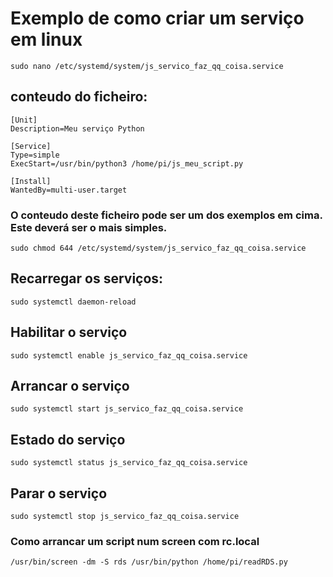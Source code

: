 # Exemplo de como criar um serviço em linux
```
sudo nano /etc/systemd/system/js_servico_faz_qq_coisa.service
```

## conteudo do ficheiro:
```
[Unit]
Description=Meu serviço Python

[Service]
Type=simple
ExecStart=/usr/bin/python3 /home/pi/js_meu_script.py

[Install]
WantedBy=multi-user.target
```

### O conteudo deste ficheiro pode ser um dos exemplos em cima. Este deverá ser o mais simples.


```
sudo chmod 644 /etc/systemd/system/js_servico_faz_qq_coisa.service
```

## Recarregar os serviços:
```
sudo systemctl daemon-reload
```

## Habilitar o serviço
```
sudo systemctl enable js_servico_faz_qq_coisa.service
```

## Arrancar o serviço
```
sudo systemctl start js_servico_faz_qq_coisa.service
```

## Estado do serviço
```
sudo systemctl status js_servico_faz_qq_coisa.service
```

## Parar o serviço
```
sudo systemctl stop js_servico_faz_qq_coisa.service
```


### Como arrancar um script num screen com rc.local
```
/usr/bin/screen -dm -S rds /usr/bin/python /home/pi/readRDS.py
```



